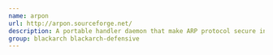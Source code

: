 ```yaml
---
name: arpon
url: http://arpon.sourceforge.net/
description: A portable handler daemon that make ARP protocol secure in order to avoid the Man In The Middle (MITM) attack through ARP Spoofing, ARP Cache Poisoning or ARP Poison Routing (APR) attacks.
group: blackarch blackarch-defensive
---
```


